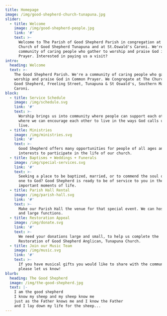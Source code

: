 ```yaml
---
title: Homepage
image: /img/good-shepherd-church-tunapuna.jpg
slider:
  - title: Welcome
    image: /img/good-shepherd-people.jpg
    link: '#'
    text: >-
      Welcome to The Parish of Good Shepherd Parish in congregation at the
      Church of Good Shepherd Tunapuna and at St.Oswald's Caroni. We're a
      community of caring people who gather to worship and praise God in Common
      Prayer. Interested in paying us a visit?
intro:
  heading: Welcome
  text: >-
    The Good Shepherd Parish. We're a community of caring people who gather to
    worship and praise God in Common Prayer. We Congregate at The Church of the
    Good Shepherd, Freeling Street, Tunapuna & St Oswald's, Southern Main Road,
    Caroni.
block:
  - title: Service Schedule
    image: /img/schedule.svg
    link: '#'
    text: >-
      Worship brings us into community where people can support each other and
      where we can encourage each other to live in the ways God calls us to
      live.
  - title: Ministries
    image: /img/ministries.svg
    link: '#'
    text: >-
      Good Shepherd offers many opportunities for people of all ages and
      interests to participate in the life of our church.
  - title: Baptisms + Weddings + Funerals
    image: /img/special-services.svg
    link: '#'
    text: >-
      Seeking a place to be baptized, married, or to commend the soul of a loved
      one to God? Good Shepherd is ready to be of service to you in these
      important moments of life.
  - title: Parish Hall Rental
    image: /img/parish-hall.svg
    link: '#'
    text: >-
      Make our Parish Hall the venue for that special event. We can host small
      and large functions.
  - title: Restoration Appeal
    image: /img/donate.svg
    link: '#'
    text: >-
      We need your donations large and small, to help us complete the
      Restoration of Good Shepherd Anglican, Tunapuna Church.
  - title: Join our Music Team
    image: /img/music.svg
    link: '#'
    text: >-
      If you have musical gifts you would like to share with the community,
      please let us know!
blurb:
  heading: The Good Shepherd
  image: /img/the-good-shepherd.jpg
  text: |-
    I am the good shepherd
    I know my sheep and my sheep know me
    just as the Father knows me and I know the Father
    and I lay down my life for the sheep...
---
```


